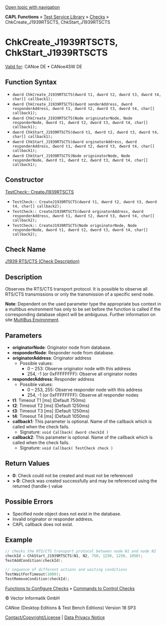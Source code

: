 [Open topic with navigation](../../../../../CANoeDEFamily.htm#Topics/CAPLFunctions/Test/Functions/CAPLfunctionChkCreateJ1939RTSCTS.md)

**CAPL Functions** » [Test Service Library](../CAPLfunctionsTSLOverview.md) » [Checks](../CAPLfunctionsTSLCheckOverview.md) » ChkCreate_J1939RTSCTS, ChkStart_J1939RTSCTS

# ChkCreate_J1939RTSCTS, ChkStart_J1939RTSCTS

[Valid for](../../../Shared/FeatureAvailability.md): CANoe DE • CANoe4SW DE

## Function Syntax

- `dword ChkCreate_J1939RTSCTS(dword t1, dword t2, dword t3, dword t4, char[] callback1);`
- `dword ChkCreate_J1939RTSCTS(dword senderAddress, dword responderAddress, dword t1, dword t2, dword t3, dword t4, char[] callback1);`
- `dword ChkCreate_J1939RTSCTS(Node origninatorNode, Node responderNode, dword t1, dword t2, dword t3, dword t4, char[] callback1);`
- `dword ChkStart_J1939RTSCTS(dword t1, dword t2, dword t3, dword t4, char[] callback1);`
- `dword ChkStart_J1939RTSCTS(dword orginatorAddress, dword responderAddress, dword t1, dword t2, dword t3, dword t4, char[] callback1);`
- `dword ChkStart_J1939RTSCTS(Node origninatorNode, Node responderNode, dword t1, dword t2, dword t3, dword t4, char[] callback1);`

## Constructor

[TestCheck:: CreateJ1939RTSCTS](../../../Shared/CAPL/General/ClassesAndObjects.md)

- `TestCheck:: CreateJ1939RTSCTS(dword t1, dword t2, dword t3, dword t4, char[] callback2);`
- `TestCheck:: CreateJ1939RTSCTS(dword orginatorAddress, dword responderAddress, dword t1, dword t2, dword t3, dword t4, char[] callback2);`
- `TestCheck:: CreateJ1939RTSCTS(Node origninatorNode, Node responderNode, dword t1, dword t2, dword t3, dword t4, char[] callback2);`

## Check Name

[J1939 RTS/CTS (Check Description)](../../../TestCommands/CheckDescriptions/CDJ1939RTSCTS.md)

## Description

Observes the RTS/CTS transport protocol. It is possible to observe all RTS/CTS transmissions or only the transmission of a specific send node.

**Note**: Dependent on the used parameter type the appropriate bus context in a multibus environment has only to be set before the function is called if the corresponding database object will be ambiguous. Further information on site [MultiBus Environment](../../../Shared/CAPL/General/TestMultiBusEnvironment.md).

## Parameters

- **originatorNode**: Originator node from database.
- **responderNode**: Responder node from database.
- **originatorAddress**: Originator address
  - Possible values:
    - 0 – 253: Observe originator node with this address
    - 254, -1 (or 0xFFFFFFFF): Observe all originator nodes
- **responderAddress**: Responder address
  - Possible values:
    - 0 – 253, 255: Observe responder node with this address
    - 254, -1 (or 0xFFFFFFFF): Observe all responder nodes
- **t1**: Timeout T1 [ms] (Default 750ms)
- **t2**: Timeout T2 [ms] (Default 1250ms)
- **t3**: Timeout T3 [ms] (Default 1250ms)
- **t4**: Timeout T4 [ms] (Default 1050ms)
- **callback1**: This parameter is optional. Name of the callback which is called when the check fails.
  - Signature: `void Callback( dword checkId )`
- **callback2**: This parameter is optional. Name of the callback which is called when the check fails.
  - Signature: `void Callback( TestCheck check )`

## Return Values

- **0**: Check could not be created and must not be referenced
- **> 0**: Check was created successfully and may be referenced using the returned (handle-) value

## Possible Errors

- Specified node object does not exist in the database.
- Invalid originator or responder address.
- CAPL callback does not exist.

## Example

```c
// checks the RTS/CTS transport protocol between node N1 and node N2
checkId = ChkStart_J1939RTSCTS(N1, N2, 750, 1250, 1250, 1050);
TestAddCondition(checkId);

// sequence of different actions and waiting conditions
TestWaitForTimeout(1000);
TestRemoveCondition(checkId);
```

[Functions to Configure Checks](../CAPLfunctionsTSLConfigurationFunctions.md) • [Commands to Control Checks](../CAPLfunctionsTSLCheckControlCommands.md)

© Vector Informatik GmbH

CANoe (Desktop Editions & Test Bench Editions) Version 18 SP3

[Contact/Copyright/License](../../../Shared/ContactCopyrightLicense.md) | [Data Privacy Notice](https://www.vector.com/int/en/company/get-info/privacy-policy/)
